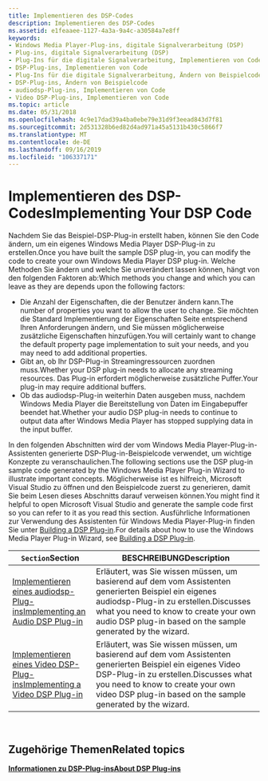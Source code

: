 ```yaml
---
title: Implementieren des DSP-Codes
description: Implementieren des DSP-Codes
ms.assetid: e1feaaee-1127-4a3a-9a4c-a30584a7e8ff
keywords:
- Windows Media Player-Plug-ins, digitale Signalverarbeitung (DSP)
- Plug-ins, digitale Signalverarbeitung (DSP)
- Plug-Ins für die digitale Signalverarbeitung, Implementieren von Code
- DSP-Plug-ins, Implementieren von Code
- Plug-Ins für die digitale Signalverarbeitung, Ändern von Beispielcode
- DSP-Plug-ins, Ändern von Beispielcode
- audiodsp-Plug-ins, Implementieren von Code
- Video DSP-Plug-ins, Implementieren von Code
ms.topic: article
ms.date: 05/31/2018
ms.openlocfilehash: 4c9e17dad39a4ba0ebe79e31d9f3eead843d7f81
ms.sourcegitcommit: 2d531328b6ed82d4ad971a45a5131b430c5866f7
ms.translationtype: MT
ms.contentlocale: de-DE
ms.lasthandoff: 09/16/2019
ms.locfileid: "106337171"
---
```

# <a name="implementing-your-dsp-code"></a><span data-ttu-id="6a3b7-111">Implementieren des DSP-Codes</span><span class="sxs-lookup"><span data-stu-id="6a3b7-111">Implementing Your DSP Code</span></span>

<span data-ttu-id="6a3b7-112">Nachdem Sie das Beispiel-DSP-Plug-in erstellt haben, können Sie den Code ändern, um ein eigenes Windows Media Player DSP-Plug-in zu erstellen.</span><span class="sxs-lookup"><span data-stu-id="6a3b7-112">Once you have built the sample DSP plug-in, you can modify the code to create your own Windows Media Player DSP plug-in.</span></span> <span data-ttu-id="6a3b7-113">Welche Methoden Sie ändern und welche Sie unverändert lassen können, hängt von den folgenden Faktoren ab:</span><span class="sxs-lookup"><span data-stu-id="6a3b7-113">Which methods you change and which you can leave as they are depends upon the following factors:</span></span>

-   <span data-ttu-id="6a3b7-114">Die Anzahl der Eigenschaften, die der Benutzer ändern kann.</span><span class="sxs-lookup"><span data-stu-id="6a3b7-114">The number of properties you want to allow the user to change.</span></span> <span data-ttu-id="6a3b7-115">Sie möchten die Standard Implementierung der Eigenschaften Seite entsprechend Ihren Anforderungen ändern, und Sie müssen möglicherweise zusätzliche Eigenschaften hinzufügen.</span><span class="sxs-lookup"><span data-stu-id="6a3b7-115">You will certainly want to change the default property page implementation to suit your needs, and you may need to add additional properties.</span></span>
-   <span data-ttu-id="6a3b7-116">Gibt an, ob Ihr DSP-Plug-in Streamingressourcen zuordnen muss.</span><span class="sxs-lookup"><span data-stu-id="6a3b7-116">Whether your DSP plug-in needs to allocate any streaming resources.</span></span> <span data-ttu-id="6a3b7-117">Das Plug-in erfordert möglicherweise zusätzliche Puffer.</span><span class="sxs-lookup"><span data-stu-id="6a3b7-117">Your plug-in may require additional buffers.</span></span>
-   <span data-ttu-id="6a3b7-118">Ob das audiodsp-Plug-in weiterhin Daten ausgeben muss, nachdem Windows Media Player die Bereitstellung von Daten im Eingabepuffer beendet hat.</span><span class="sxs-lookup"><span data-stu-id="6a3b7-118">Whether your audio DSP plug-in needs to continue to output data after Windows Media Player has stopped supplying data in the input buffer.</span></span>

<span data-ttu-id="6a3b7-119">In den folgenden Abschnitten wird der vom Windows Media Player-Plug-in-Assistenten generierte DSP-Plug-in-Beispielcode verwendet, um wichtige Konzepte zu veranschaulichen.</span><span class="sxs-lookup"><span data-stu-id="6a3b7-119">The following sections use the DSP plug-in sample code generated by the Windows Media Player Plug-in Wizard to illustrate important concepts.</span></span> <span data-ttu-id="6a3b7-120">Möglicherweise ist es hilfreich, Microsoft Visual Studio zu öffnen und den Beispielcode zuerst zu generieren, damit Sie beim Lesen dieses Abschnitts darauf verweisen können.</span><span class="sxs-lookup"><span data-stu-id="6a3b7-120">You might find it helpful to open Microsoft Visual Studio and generate the sample code first so you can refer to it as you read this section.</span></span> <span data-ttu-id="6a3b7-121">Ausführliche Informationen zur Verwendung des Assistenten für Windows Media Player-Plug-in finden Sie unter [Building a DSP Plug-in](building-a-dsp-plug-in.md).</span><span class="sxs-lookup"><span data-stu-id="6a3b7-121">For details about how to use the Windows Media Player Plug-in Wizard, see [Building a DSP Plug-in](building-a-dsp-plug-in.md).</span></span>



| <span data-ttu-id="6a3b7-122">`Section`</span><span class="sxs-lookup"><span data-stu-id="6a3b7-122">Section</span></span>                                                                    | <span data-ttu-id="6a3b7-123">BESCHREIBUNG</span><span class="sxs-lookup"><span data-stu-id="6a3b7-123">Description</span></span>                                                                                                       |
|----------------------------------------------------------------------------|-------------------------------------------------------------------------------------------------------------------|
| [<span data-ttu-id="6a3b7-124">Implementieren eines audiodsp-Plug-ins</span><span class="sxs-lookup"><span data-stu-id="6a3b7-124">Implementing an Audio DSP Plug-in</span></span>](implementing-an-audio-dsp-plug-in.md) | <span data-ttu-id="6a3b7-125">Erläutert, was Sie wissen müssen, um basierend auf dem vom Assistenten generierten Beispiel ein eigenes audiodsp-Plug-in zu erstellen.</span><span class="sxs-lookup"><span data-stu-id="6a3b7-125">Discusses what you need to know to create your own audio DSP plug-in based on the sample generated by the wizard.</span></span> |
| [<span data-ttu-id="6a3b7-126">Implementieren eines Video DSP-Plug-ins</span><span class="sxs-lookup"><span data-stu-id="6a3b7-126">Implementing a Video DSP Plug-in</span></span>](implementing-a-video-dsp-plug-in.md)   | <span data-ttu-id="6a3b7-127">Erläutert, was Sie wissen müssen, um basierend auf dem vom Assistenten generierten Beispiel ein eigenes Video DSP-Plug-in zu erstellen.</span><span class="sxs-lookup"><span data-stu-id="6a3b7-127">Discusses what you need to know to create your own video DSP plug-in based on the sample generated by the wizard.</span></span> |



 

## <a name="related-topics"></a><span data-ttu-id="6a3b7-128">Zugehörige Themen</span><span class="sxs-lookup"><span data-stu-id="6a3b7-128">Related topics</span></span>

<dl> <dt>

[<span data-ttu-id="6a3b7-129">**Informationen zu DSP-Plug-ins**</span><span class="sxs-lookup"><span data-stu-id="6a3b7-129">**About DSP Plug-ins**</span></span>](about-dsp-plug-ins.md)
</dt> </dl>

 

 




